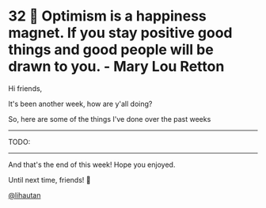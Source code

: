 # 32 🧲 Optimism is a happiness magnet. If you stay positive good things and good people will be drawn to you. - Mary Lou Retton

Hi friends,

It's been another week, how are y'all doing?

So, here are some of the things I've done over the past weeks

---

TODO:

---

And that's the end of this week! Hope you enjoyed.

Until next time, friends! 👋

[@lihautan](https://twitter.com/lihautan)